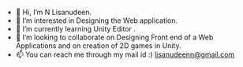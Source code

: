 - 👋 Hi, I’m N Lisanudeen.
- 👀 I’m interested in Designing the Web application.
- 🌱 I’m currently learning Unity Editor .
- 💞️ I’m looking to collaborate on Designing Front end of a Web Applications and on creation of 2D games in Unity.
- 📫 You can reach me through my mail id :) lisanudeenn@gmail.com

<!---
rootintootinwar/rootintootinwar is a ✨ special ✨ repository because its `README.md` (this file) appears on your GitHub profile.
You can click the Preview link to take a look at your changes.
--->
